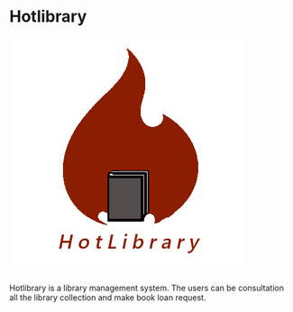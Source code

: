 # Hotlibrary

![Hotlibrary Logo](img/hotlibrary-logo.png)

Hotlibrary is a library management system. The users can be consultation all the library collection and make book loan request.
